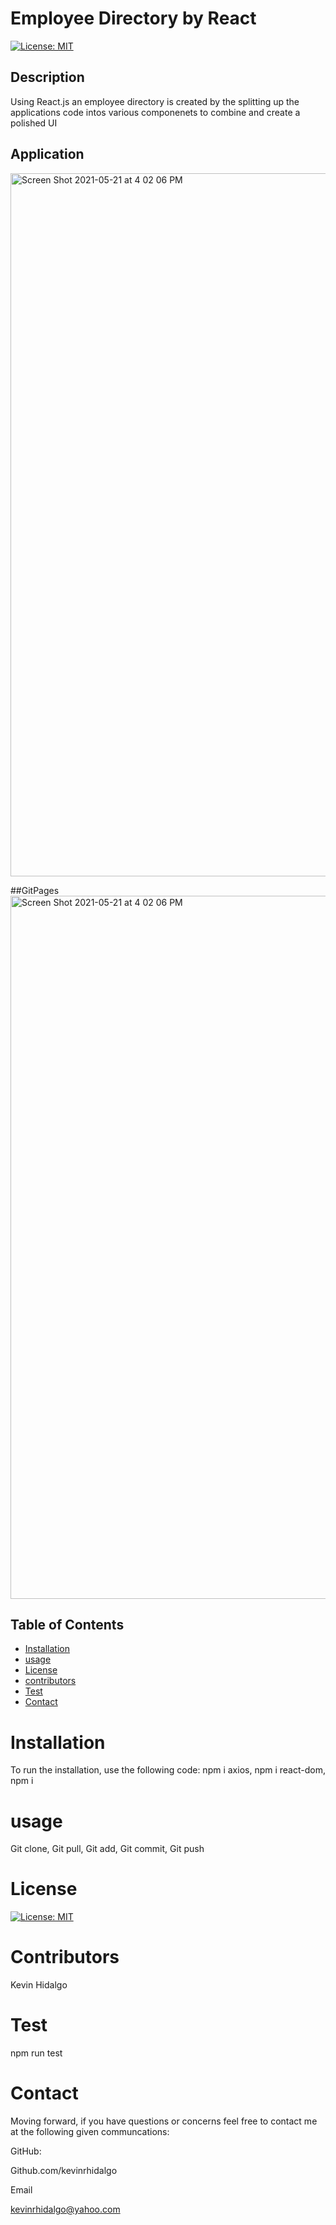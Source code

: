 # Employee Directory by React
  [![License: MIT](https://img.shields.io/badge/License-MIT-yellow.svg)](https://opensource.org/licenses/MIT)
  ## Description 
Using React.js an employee directory is created by the splitting up the applications code intos various componenets to combine and create a polished UI
## Application
<img width="1125" alt="Screen Shot 2021-05-21 at 4 02 06 PM" src="https://user-images.githubusercontent.com/78196245/119192421-253e7e00-ba4e-11eb-9d47-f2c0071e2b44.png">

##GitPages
<img width="1125" alt="Screen Shot 2021-05-21 at 4 02 06 PM" src="https://user-images.githubusercontent.com/78196245/119192348-017b3800-ba4e-11eb-9c36-ce32a8a0961b.png">
  ## Table of Contents 

  * [Installation](#installation)
  * [usage](#usage)
  * [License](#license)
  * [contributors](#contributors)
  * [Test](#test)
  * [Contact](#contact)
  # Installation
  To run the installation, use the following code:
  npm i axios, npm i react-dom, npm i 
  # usage
  Git clone, Git pull, Git add, Git commit, Git push
  # License
  [![License: MIT](https://img.shields.io/badge/License-MIT-yellow.svg)](https://opensource.org/licenses/MIT)
  
  # Contributors
  Kevin Hidalgo
  # Test
  npm run test
  # Contact
  Moving forward, if you have questions or concerns feel free to contact me at the following given communcations: 


  GitHub: 

  Github.com/kevinrhidalgo 

  Email 

  kevinrhidalgo@yahoo.com 
